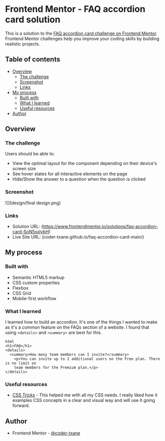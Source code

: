 # Frontend Mentor - FAQ accordion card solution

This is a solution to the [FAQ accordion card challenge on Frontend Mentor](https://www.frontendmentor.io/challenges/faq-accordion-card-XlyjD0Oam). Frontend Mentor challenges help you improve your coding skills by building realistic projects. 

## Table of contents

- [Overview](#overview)
  - [The challenge](#the-challenge)
  - [Screenshot](#screenshot)
  - [Links](#links)
- [My process](#my-process)
  - [Built with](#built-with)
  - [What I learned](#what-i-learned)
  - [Useful resources](#useful-resources)
- [Author](#author)

## Overview

### The challenge

Users should be able to:

- View the optimal layout for the component depending on their device's screen size
- See hover states for all interactive elements on the page
- Hide/Show the answer to a question when the question is clicked

### Screenshot

![](design/final design.png)

### Links

- Solution URL: (https://www.frontendmentor.io/solutions/faq-accordion-card-SoN5sxlybH)
- Live Site URL: (coder-txane.github.io/faq-accordion-card-main/)

## My process

### Built with

- Semantic HTML5 markup
- CSS custom properties
- Flexbox
- CSS Grid
- Mobile-first workflow

### What I learned

I learned how to build an accordion. It's one of the things I wanted to make as it's a common feature on the FAQs section of a website. I found that using ```<details>``` and ```<summary>``` are best for this.

```
html
<h1>FAQ</h1>
<details>
  <summary>How many team members can I invite?</summary>
    <p>You can invite up to 2 additional users on the Free plan. There is no limit on 
    team members for the Premium plan.</p>
</details>
```

### Useful resources

- [CSS Tricks](https://css-tricks.com/) - This helped me with all my CSS needs. I really liked how it examples CSS concepts in a clear and visual way and will use it going forward.

## Author

- Frontend Mentor - [@coder-txane](https://www.frontendmentor.io/profile/coder-txane)